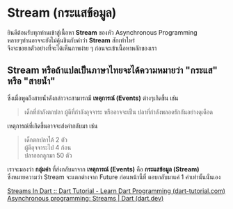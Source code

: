 # Stream (กระแสข้อมูล)
ยินดีต้อนรับทุกท่านเข้าสู่เนื้อหา **Stream** ของหัว Asynchronous Programming 
<br>หลายๆท่านอาจจะยังไม่คุ้นชินกับคำว่า **Stream** สักเท่าไหร่
<br>จึงจะขอยกตัวอย่างที่จะได้เห็นภาพง่าย ๆ ก่อนจะเข้าเนื้อหาหลักของเรา

## **Stream** หรือถ้าแปลเป็นภาษาไทยจะได้ความหมายว่า "กระแส" หรือ "สายน้ำ"
ซึ่งเมื่อพูดถึงสายน้ำดังกล่าวจะสามารถมี **เหตุการณ์ (Events)** ต่างๆเกิดขึ้น เช่น
>เด็กที่กำลังตกปลา ผู้ดีที่กำลังอุจจาระ หรืออาจจะเป็น ปลาที่กำลังพลอดรักกันอย่างดุเดือด

เหตุการณ์ที่เกิดขึ้นอาจจะส่งค่ากลับมา เช่น 
>เด็กตกปลาได้ 2 ตัว 
<br>ผู้ดีอุจจาระไป 4 ก้อน 
<br>ปลาออกลูกมา 50 ตัว

เราจะมองว่า **กลุ่มค่า** ที่ส่งกลับมาจาก **เหตุการณ์ (Events)** คือ **กระแสข้อมูล (Stream)** 
<br>ซึ่งหมายความว่า Stream จะแตกต่างจาก Future ก่อนหน้านี้ที่ ตอบกลับมาแค่ 1 ค่าเท่านั้นนั่นเอง

[Streams In Dart :: Dart Tutorial - Learn Dart Programming (dart-tutorial.com)](https://www.dart-tutorial.com/asynchronous-programming/stream-in-dart/)
<br>
[Asynchronous programming: Streams | Dart (dart.dev)](https://dart.dev/tutorials/language/streams)
